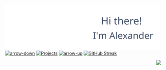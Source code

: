 [![greeting](./images/greeting.svg)](./links/greeting.md)
[![arrow-down](https://readme-typing-svg.demolab.com?font=PotnyiStudentScript&size=65&duration=1&pause=2000&color=404E65&background=D0E2FE&center=true&vCenter=true&width=1000&height=130&lines=%E2%86%93+%E2%86%93+%E2%86%93)](https://github.com/ATaimasov?tab=repositories)
[![Projects](https://readme-typing-svg.demolab.com?font=PotnyiStudentScript&size=65&duration=1&pause=2000&color=404E65&background=D1E3FF&center=true&vCenter=true&repeat=false&width=1000&height=130&lines=My+projects+here)](https://github.com/ATaimasov?tab=repositories)
[![arrow-up](https://readme-typing-svg.demolab.com?font=PotnyiStudentScript&size=65&duration=1&pause=2000&color=404E65&background=D0E2FE&center=true&vCenter=true&width=1000&height=130&lines=%E2%86%91+%E2%86%91+%E2%86%91)](https://github.com/ATaimasov?tab=repositories)
[![GitHub Streak](https://streak-stats.demolab.com?user=ATaimasov&theme=date-night&hide_border=true&border_radius=0&card_width=1000&stroke=404E65&dates=4D5D64&fire=519393&currStreakNum=74958B&sideNums=957F6E&ring=5FC3C8&currStreakLabel=404E65&border=404E65&sideLabels=404E65&excludeDaysLabel=404E65&background=D0E2FE)](./links/stats.md)
<div align="center" style="width: 1000px"> 
<a href='https://www.codewars.com/users/ATaimasov' target='_blank'><img src='https://www.codewars.com/users/ATaimasov/badges/large'></a>
</div> 
<!-- 
typing text: https://git.io/typing-svg
contribution streak-stats: https://git.io/streak-stats 
profile views: https://github.com/DenverCoder1/Simple-View-Counter
-->
